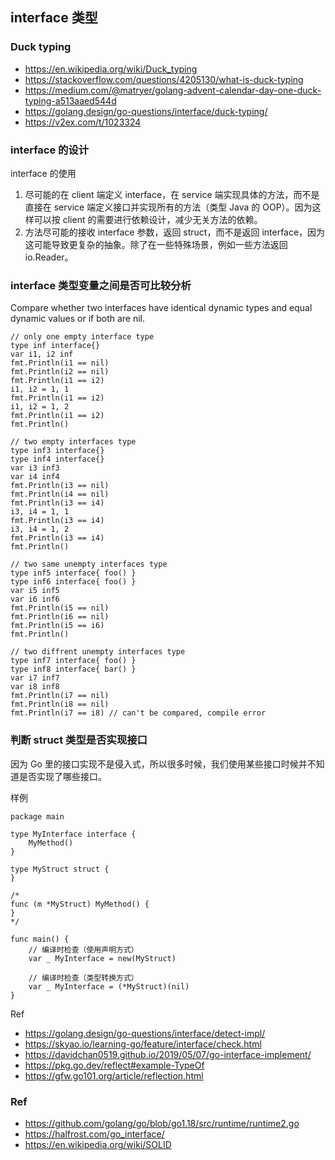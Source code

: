 ## interface 类型

### Duck typing
- https://en.wikipedia.org/wiki/Duck_typing
- https://stackoverflow.com/questions/4205130/what-is-duck-typing
- https://medium.com/@matryer/golang-advent-calendar-day-one-duck-typing-a513aaed544d
- https://golang.design/go-questions/interface/duck-typing/
- https://v2ex.com/t/1023324

### interface 的设计
interface 的使用
1. 尽可能的在 client 端定义 interface，在 service 端实现具体的方法，而不是直接在 service 端定义接口并实现所有的方法（类型 Java 的 OOP）。因为这样可以按 client 的需要进行依赖设计，减少无关方法的依赖。
2. 方法尽可能的接收 interface 参数，返回 struct，而不是返回 interface，因为这可能导致更复杂的抽象。除了在一些特殊场景，例如一些方法返回 io.Reader。


### interface 类型变量之间是否可比较分析
Compare whether two interfaces have identical dynamic types and equal dynamic values or if both are nil.

```
// only one empty interface type
type inf interface{}
var i1, i2 inf
fmt.Println(i1 == nil)
fmt.Println(i2 == nil)
fmt.Println(i1 == i2)
i1, i2 = 1, 1
fmt.Println(i1 == i2)
i1, i2 = 1, 2
fmt.Println(i1 == i2)
fmt.Println()

// two empty interfaces type
type inf3 interface{}
type inf4 interface{}
var i3 inf3
var i4 inf4
fmt.Println(i3 == nil)
fmt.Println(i4 == nil)
fmt.Println(i3 == i4)
i3, i4 = 1, 1
fmt.Println(i3 == i4)
i3, i4 = 1, 2
fmt.Println(i3 == i4)
fmt.Println()

// two same unempty interfaces type
type inf5 interface{ foo() }
type inf6 interface{ foo() }
var i5 inf5
var i6 inf6
fmt.Println(i5 == nil)
fmt.Println(i6 == nil)
fmt.Println(i5 == i6)
fmt.Println()

// two diffrent unempty interfaces type
type inf7 interface{ foo() }
type inf8 interface{ bar() }
var i7 inf7
var i8 inf8
fmt.Println(i7 == nil)
fmt.Println(i8 == nil)
fmt.Println(i7 == i8) // can't be compared, compile error
```

### 判断 struct 类型是否实现接口
因为 Go 里的接口实现不是侵入式，所以很多时候，我们使用某些接口时候并不知道是否实现了哪些接口。

样例
```
package main

type MyInterface interface {
	MyMethod()
}

type MyStruct struct {
}

/*
func (m *MyStruct) MyMethod() {
}
*/

func main() {
	// 编译时检查（使用声明方式）
	var _ MyInterface = new(MyStruct)

	// 编译时检查（类型转换方式）
	var _ MyInterface = (*MyStruct)(nil)
}
```

Ref
- https://golang.design/go-questions/interface/detect-impl/
- https://skyao.io/learning-go/feature/interface/check.html
- https://davidchan0519.github.io/2019/05/07/go-interface-implement/
- https://pkg.go.dev/reflect#example-TypeOf
- https://gfw.go101.org/article/reflection.html

### Ref
- https://github.com/golang/go/blob/go1.18/src/runtime/runtime2.go
- https://halfrost.com/go_interface/
- https://en.wikipedia.org/wiki/SOLID
